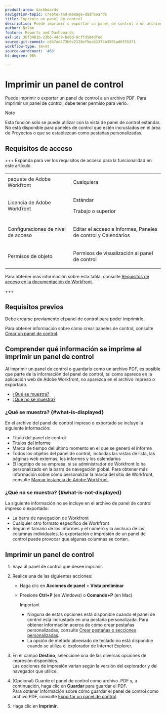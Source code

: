 ```yaml
---
product-area: dashboards
navigation-topic: create-and-manage-dashboards
title: Imprimir un panel de control
description: Puede imprimir o exportar un panel de control a un archivo PDF. Para imprimir un panel de control, debe tener permiso para verlo.
author: Nolan
feature: Reports and Dashboards
exl-id: 30f3481b-23b6-4dc9-be0d-9cffd5d4dfed
source-git-commit: c8b7ad473b0c2120ef5ea52374b3501ad6f553f1
workflow-type: tm+mt
source-wordcount: '460'
ht-degree: 98%

---
```


# Imprimir un panel de control

<!-- Audited: 1/2025 -->

Puede imprimir o exportar un panel de control a un archivo PDF. Para imprimir un panel de control, debe tener permiso para verlo.

>[!NOTE]
>
>Esta función solo se puede utilizar con la vista de panel de control estándar. No está disponible para paneles de control que estén incrustados en el área de Proyectos o que se establezcan como pestañas personalizadas.

## Requisitos de acceso

+++ Expanda para ver los requisitos de acceso para la funcionalidad en este artículo. 

<table style="table-layout:auto"> 
 <col> 
 <col> 
 <tbody> 
  <tr> 
   <td role="rowheader">paquete de Adobe Workfront</td> 
   <td> <p>Cualquiera</p> </td> 
  </tr> 
  <tr> 
   <td role="rowheader">Licencia de Adobe Workfront</td> 
   <td> 
      <p>Estándar</p>
      <p>Trabajo o superior</p>
   </td> 
  </tr> 
  <tr> 
   <td role="rowheader">Configuraciones de nivel de acceso</td> 
   <td> <p>Editar el acceso a Informes, Paneles de control y Calendarios</p></td> 
  </tr>  
  <tr> 
   <td role="rowheader">Permisos de objeto</td> 
   <td> <p>Permisos de visualización al panel de control</p> </td> 
  </tr> 
 </tbody> 
</table>

Para obtener más información sobre esta tabla, consulte [Requisitos de acceso en la documentación de Workfront](/help/quicksilver/administration-and-setup/add-users/access-levels-and-object-permissions/access-level-requirements-in-documentation.md).

+++

## Requisitos previos

Debe crearse previamente el panel de control para poder imprimirlo.

Para obtener información sobre cómo crear paneles de control, consulte [Crear un panel de control](../../../reports-and-dashboards/dashboards/creating-and-managing-dashboards/create-dashboard.md).

## Comprender qué información se imprime al imprimir un panel de control

Al imprimir un panel de control o guardarlo como un archivo PDF, es posible que parte de la información del panel de control, tal como aparece en la aplicación web de Adobe Workfront, no aparezca en el archivo impreso o exportado.

* [¿Qué se muestra?](#what-is-displayed)
* [¿Qué no se muestra?](#what-is-not-displayed)

### ¿Qué se muestra? {#what-is-displayed}

En el archivo del panel de control impreso o exportado se incluye la siguiente información:

* Título del panel de control
* Títulos del informe
* Marca de tiempo del último momento en el que se generó el informe
* Todos los objetos del panel de control, incluidas las vistas de lista, las páginas web externas, los informes y los calendarios
* El logotipo de su empresa, si su administrador de Workfront lo ha personalizado en la barra de navegación global. Para obtener más información sobre cómo personalizar la marca del sitio de Workfront, consulte [Marcar instancia de Adobe Workfront](../../../administration-and-setup/customize-workfront/brand-workfront/brand-your-workfront-instance.md).

### ¿Qué no se muestra? {#what-is-not-displayed}

La siguiente información no se incluye en el archivo de panel de control impreso o exportado:

* La barra de navegación de Workfront
* Cualquier otro formato específico de Workfront
* Según el tamaño de los informes y el número y la anchura de las columnas individuales, la exportación e impresión de un panel de control puede provocar que algunas columnas se corten.

## Imprimir un panel de control

1. Vaya al panel de control que desee imprimir.
1. Realice una de las siguientes acciones:

   * Haga clic en **Acciones de panel** > **Vista preliminar**

   * Presione **Ctrl+P** (en Windows) o **Comando+P** (en Mac)

     >[!IMPORTANT]
     >
     >* Ninguna de estas opciones está disponible cuando el panel de control está incrustado en una pestaña personalizada. Para obtener información acerca de cómo crear pestañas personalizadas, consulte [Crear pestañas o secciones personalizadas](../../../workfront-basics/manage-your-account-and-profile/configuring-your-user-profile/create-custom-tabs.md).
     >* La opción de método abreviado de teclado no está disponible cuando se utiliza el explorador de Internet Explorer.

1. En el campo **Destino**, seleccione una de las diversas opciones de impresión disponibles.\
   Las opciones de impresión varían según la versión del explorador y del navegador que utilice.

1. (Opcional) Guarde el panel de control como archivo .PDF y, a continuación, haga clic en **Guardar** para guardar el PDF.\
   Para obtener información sobre cómo guardar el panel de control como archivo PDF, consulte [Exportar un panel de control](../../../reports-and-dashboards/dashboards/creating-and-managing-dashboards/export-dashboard.md).

1. Haga clic en **Imprimir**.
